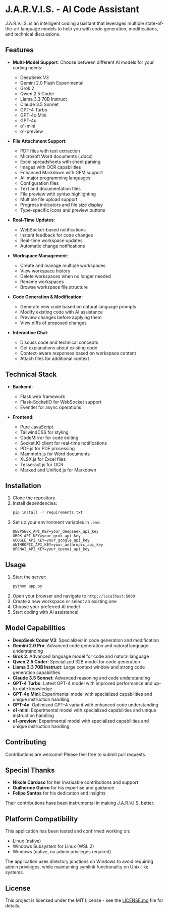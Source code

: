 # J.A.R.V.I.S. - AI Code Assistant

J.A.R.V.I.S. is an intelligent coding assistant that leverages multiple state-of-the-art language models to help you with code generation, modifications, and technical discussions.

## Features

- **Multi-Model Support**: Choose between different AI models for your coding needs:
  - DeepSeek V3
  - Gemini 2.0 Flash Experimental
  - Grok 2
  - Qwen 2.5 Coder
  - Llama 3.3 70B Instruct
  - Claude 3.5 Sonnet
  - GPT-4 Turbo
  - GPT-4o Mini
  - GPT-4o
  - o1-mini
  - o1-preview

- **File Attachment Support**:
  - PDF files with text extraction
  - Microsoft Word documents (.docx)
  - Excel spreadsheets with sheet parsing
  - Images with OCR capabilities
  - Enhanced Markdown with GFM support
  - All major programming languages
  - Configuration files
  - Text and documentation files
  - File preview with syntax highlighting
  - Multiple file upload support
  - Progress indicators and file size display
  - Type-specific icons and preview buttons

- **Real-Time Updates**:
  - WebSocket-based notifications
  - Instant feedback for code changes
  - Real-time workspace updates
  - Automatic change notifications

- **Workspace Management**:
  - Create and manage multiple workspaces
  - View workspace history
  - Delete workspaces when no longer needed
  - Rename workspaces
  - Browse workspace file structure

- **Code Generation & Modification**:
  - Generate new code based on natural language prompts
  - Modify existing code with AI assistance
  - Preview changes before applying them
  - View diffs of proposed changes

- **Interactive Chat**:
  - Discuss code and technical concepts
  - Get explanations about existing code
  - Context-aware responses based on workspace content
  - Attach files for additional context

## Technical Stack

- **Backend**:
  - Flask web framework
  - Flask-SocketIO for WebSocket support
  - Eventlet for async operations

- **Frontend**:
  - Pure JavaScript
  - TailwindCSS for styling
  - CodeMirror for code editing
  - Socket.IO client for real-time notifications
  - PDF.js for PDF processing
  - Mammoth.js for Word documents
  - XLSX.js for Excel files
  - Tesseract.js for OCR
  - Marked and Unified.js for Markdown

## Installation

1. Clone the repository
2. Install dependencies:
   ```bash
   pip install -r requirements.txt
   ```
3. Set up your environment variables in `.env`:
   ```
   DEEPSEEK_API_KEY=your_deepseek_api_key
   GROK_API_KEY=your_grok_api_key
   GOOGLE_API_KEY=your_google_api_key
   ANTHROPIC_API_KEY=your_anthropic_api_key
   OPENAI_API_KEY=your_openai_api_key
   ```

## Usage

1. Start the server:
   ```bash
   python app.py
   ```
2. Open your browser and navigate to `http://localhost:5000`
3. Create a new workspace or select an existing one
4. Choose your preferred AI model
5. Start coding with AI assistance!

## Model Capabilities

- **DeepSeek Coder V3**: Specialized in code generation and modification
- **Gemini 2.0 Pro**: Advanced code generation and natural language understanding
- **Grok 2**: Advanced language model for code and natural language
- **Qwen 2.5 Coder**: Specialized 32B model for code generation
- **Llama 3.3 70B Instruct**: Large context window and strong code generation capabilities
- **Claude 3.5 Sonnet**: Advanced reasoning and code understanding
- **GPT-4 Turbo**: Latest GPT-4 model with improved performance and up-to-date knowledge
- **GPT-4o Mini**: Experimental model with specialized capabilities and unique instruction handling
- **GPT-4o**: Optimized GPT-4 variant with enhanced code understanding
- **o1-mini**: Experimental model with specialized capabilities and unique instruction handling
- **o1-preview**: Experimental model with specialized capabilities and unique instruction handling

## Contributing

Contributions are welcome! Please feel free to submit pull requests.

## Special Thanks

- **Nikole Cardoso** for her invaluable contributions and support
- **Guilherme Guirro** for his expertise and guidance
- **Felipe Santos** for his dedication and insights

Their contributions have been instrumental in making J.A.R.V.I.S. better.

## Platform Compatibility

This application has been tested and confirmed working on:
- Linux (native)
- Windows Subsystem for Linux (WSL 2)
- Windows (native, no admin privileges required)

The application uses directory junctions on Windows to avoid requiring admin privileges, while maintaining symlink functionality on Unix-like systems.

## License

This project is licensed under the MIT License - see the [LICENSE.md](LICENSE.md) file for details.